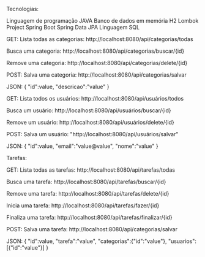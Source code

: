 Tecnologias:

Linguagem de programação JAVA
Banco de dados em memória H2
Lombok Project
Spring Boot
Spring Data JPA
Linguagem SQL

GET:
Lista todas as categorias: http://localhost:8080/api/categorias/todas

Busca uma categoria: http://localhost:8080/api/categorias/buscar/{id}

Remove uma categoria: http://localhost:8080/api/categorias/delete/{id}

POST:
Salva uma categoria: http://localhost:8080/api/categorias/salvar

JSON: { "id":value, "descricao":"value" }

GET:
Lista todos os usuários: http://localhost:8080/api/usuários/todos

Busca um usuário: http://localhost:8080/api/usuários/buscar/{id}

Remove um usuário: http://localhost:8080/api/usuários/delete/{id}

POST:
Salva um usuário: "http://localhost:8080/api/usuários/salvar"

JSON: { "id":value, "email":"value@value", "nome":"value" }

Tarefas:

GET:
Lista todas as tarefas: http://localhost:8080/api/tarefas/todas

Busca uma tarefa: http://localhost:8080/api/tarefas/buscar/{id}

Remove uma tarefa: http://localhost:8080/api/tarefas/delete/{id}

Inicia uma tarefa: http://localhost:8080/api/tarefas/fazer/{id}

Finaliza uma tarefa: http://localhost:8080/api/tarefas/finalizar/{id}

POST:
Salva uma tarefa: http://localhost:8080/api/categorias/salvar

JSON: { "id":value, "tarefa":"value", "categorias":{"id":"value"}, "usuarios":[{"id":"value"}] }
